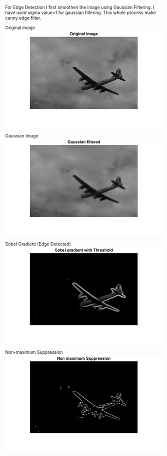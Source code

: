 For Edge Detection I first smoothen the image using Gaussian Filtering.
I have used sigma value=1 for gaussian filtering.
This whole process make canny edge filter.

Original image
![alt text](plane.jpg)

Gaussian Image
![alt text](plane_gauss1.jpg)

Sobel Gradient (Edge Detected)
![alt text](plane_sobel.jpg)

Non-maximum Suppression
![alt text](plane_nms.jpg)
